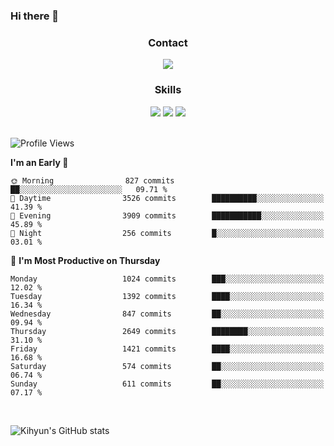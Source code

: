 ### Hi there 👋

<!--
**Key5771/Key5771** is a ✨ _special_ ✨ repository because its `README.md` (this file) appears on your GitHub profile.

Here are some ideas to get you started:

- 🔭 I’m currently working on ...
- 🌱 I’m currently learning ...
- 👯 I’m looking to collaborate on ...
- 🤔 I’m looking for help with ...
- 💬 Ask me about ...
- 📫 How to reach me: ...
- 😄 Pronouns: ...
- ⚡ Fun fact: ...
-->

<h3 align="center">Contact</h3>
<div align="center">
  <a href="mailto:ksj57715@gmail.com"><img src="https://img.shields.io/badge/Gmail-D14836?style=for-the-badge&logo=gmail&logoColor=white"/></a>
</div>

<h3 align="center">Skills</h3>
<div align="center">
  <img src="https://img.shields.io/badge/iOS-000000?style=for-the-badge&logo=ios&logoColor=white"/>
  <img src="https://img.shields.io/badge/Swift-FA7343?style=for-the-badge&logo=swift&logoColor=white"/>
  <img src="https://img.shields.io/badge/Xcode-007ACC?style=for-the-badge&logo=Xcode&logoColor=white"/>
</div>

<br>

<!--START_SECTION:waka-->
![Profile Views](http://img.shields.io/badge/Profile%20Views-0-blue)

**I'm an Early 🐤** 

```text
🌞 Morning                827 commits         ██░░░░░░░░░░░░░░░░░░░░░░░   09.71 % 
🌆 Daytime                3526 commits        ██████████░░░░░░░░░░░░░░░   41.39 % 
🌃 Evening                3909 commits        ███████████░░░░░░░░░░░░░░   45.89 % 
🌙 Night                  256 commits         █░░░░░░░░░░░░░░░░░░░░░░░░   03.01 % 
```
📅 **I'm Most Productive on Thursday** 

```text
Monday                   1024 commits        ███░░░░░░░░░░░░░░░░░░░░░░   12.02 % 
Tuesday                  1392 commits        ████░░░░░░░░░░░░░░░░░░░░░   16.34 % 
Wednesday                847 commits         ██░░░░░░░░░░░░░░░░░░░░░░░   09.94 % 
Thursday                 2649 commits        ████████░░░░░░░░░░░░░░░░░   31.10 % 
Friday                   1421 commits        ████░░░░░░░░░░░░░░░░░░░░░   16.68 % 
Saturday                 574 commits         ██░░░░░░░░░░░░░░░░░░░░░░░   06.74 % 
Sunday                   611 commits         ██░░░░░░░░░░░░░░░░░░░░░░░   07.17 % 
```



<!--END_SECTION:waka-->

<br>


![Kihyun's GitHub stats](https://github-readme-stats.vercel.app/api?username=key5771&show_icons=true&theme=radical)
